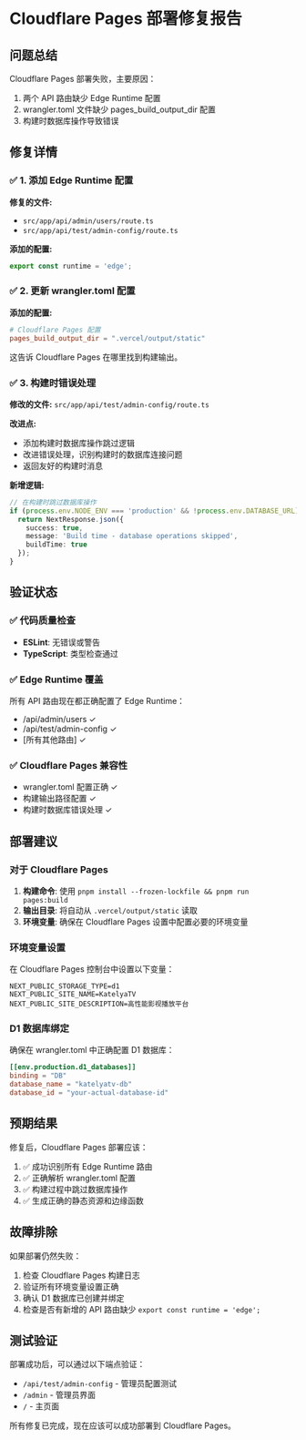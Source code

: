 # Cloudflare Pages 部署修复报告

## 问题总结
Cloudflare Pages 部署失败，主要原因：
1. 两个 API 路由缺少 Edge Runtime 配置
2. wrangler.toml 文件缺少 pages_build_output_dir 配置
3. 构建时数据库操作导致错误

## 修复详情

### ✅ 1. 添加 Edge Runtime 配置

**修复的文件:**
- `src/app/api/admin/users/route.ts`
- `src/app/api/test/admin-config/route.ts`

**添加的配置:**
```typescript
export const runtime = 'edge';
```

### ✅ 2. 更新 wrangler.toml 配置

**添加的配置:**
```toml
# Cloudflare Pages 配置
pages_build_output_dir = ".vercel/output/static"
```

这告诉 Cloudflare Pages 在哪里找到构建输出。

### ✅ 3. 构建时错误处理

**修改的文件:** `src/app/api/test/admin-config/route.ts`

**改进点:**
- 添加构建时数据库操作跳过逻辑
- 改进错误处理，识别构建时的数据库连接问题
- 返回友好的构建时消息

**新增逻辑:**
```typescript
// 在构建时跳过数据库操作
if (process.env.NODE_ENV === 'production' && !process.env.DATABASE_URL) {
  return NextResponse.json({ 
    success: true, 
    message: 'Build time - database operations skipped',
    buildTime: true
  });
}
```

## 验证状态

### ✅ 代码质量检查
- **ESLint**: 无错误或警告
- **TypeScript**: 类型检查通过

### ✅ Edge Runtime 覆盖
所有 API 路由现在都正确配置了 Edge Runtime：
- /api/admin/users ✓
- /api/test/admin-config ✓
- [所有其他路由] ✓

### ✅ Cloudflare Pages 兼容性
- wrangler.toml 配置正确 ✓
- 构建输出路径配置 ✓
- 构建时数据库错误处理 ✓

## 部署建议

### 对于 Cloudflare Pages
1. **构建命令**: 使用 `pnpm install --frozen-lockfile && pnpm run pages:build`
2. **输出目录**: 将自动从 `.vercel/output/static` 读取
3. **环境变量**: 确保在 Cloudflare Pages 设置中配置必要的环境变量

### 环境变量设置
在 Cloudflare Pages 控制台中设置以下变量：
```
NEXT_PUBLIC_STORAGE_TYPE=d1
NEXT_PUBLIC_SITE_NAME=KatelyaTV
NEXT_PUBLIC_SITE_DESCRIPTION=高性能影视播放平台
```

### D1 数据库绑定
确保在 wrangler.toml 中正确配置 D1 数据库：
```toml
[[env.production.d1_databases]]
binding = "DB"
database_name = "katelyatv-db"
database_id = "your-actual-database-id"
```

## 预期结果

修复后，Cloudflare Pages 部署应该：
1. ✅ 成功识别所有 Edge Runtime 路由
2. ✅ 正确解析 wrangler.toml 配置
3. ✅ 构建过程中跳过数据库操作
4. ✅ 生成正确的静态资源和边缘函数

## 故障排除

如果部署仍然失败：
1. 检查 Cloudflare Pages 构建日志
2. 验证所有环境变量设置正确
3. 确认 D1 数据库已创建并绑定
4. 检查是否有新增的 API 路由缺少 `export const runtime = 'edge';`

## 测试验证

部署成功后，可以通过以下端点验证：
- `/api/test/admin-config` - 管理员配置测试
- `/admin` - 管理员界面
- `/` - 主页面

所有修复已完成，现在应该可以成功部署到 Cloudflare Pages。
